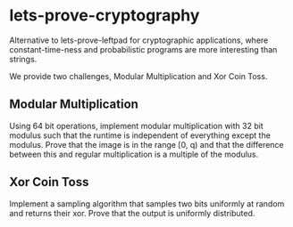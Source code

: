 # lets-prove-cryptography
Alternative to lets-prove-leftpad for cryptographic applications, where constant-time-ness and probabilistic programs are more interesting than strings.

We provide two challenges, Modular Multiplication and Xor Coin Toss.

## Modular Multiplication
Using 64 bit operations, implement modular multiplication with 32 bit modulus such that the runtime is independent of everything except the modulus.
Prove that the image is in the range [0, q) and that the difference between this and regular multiplication is a multiple of the modulus.

## Xor Coin Toss
Implement a sampling algorithm that samples two bits uniformly at random and returns their xor.
Prove that the output is uniformly distributed.
